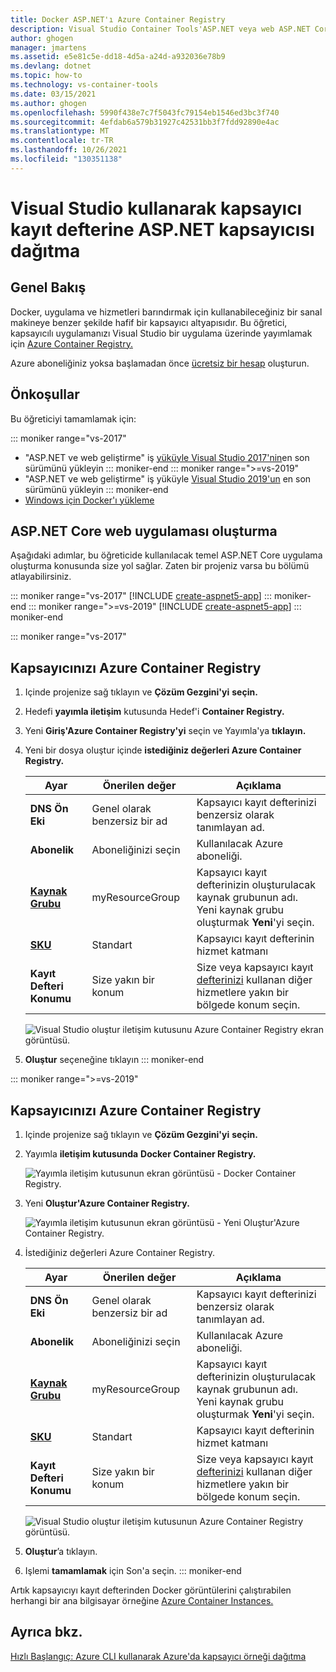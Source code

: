 ```yaml
---
title: Docker ASP.NET'ı Azure Container Registry
description: Visual Studio Container Tools'ASP.NET veya web ASP.NET Core kapsayıcı kayıt defterine dağıtmayı öğrenin
author: ghogen
manager: jmartens
ms.assetid: e5e81c5e-dd18-4d5a-a24d-a932036e78b9
ms.devlang: dotnet
ms.topic: how-to
ms.technology: vs-container-tools
ms.date: 03/15/2021
ms.author: ghogen
ms.openlocfilehash: 5990f438e7c7f5043fc79154eb1546ed3bc3f740
ms.sourcegitcommit: 4efdab6a579b31927c42531bb3f7fdd92890e4ac
ms.translationtype: MT
ms.contentlocale: tr-TR
ms.lasthandoff: 10/26/2021
ms.locfileid: "130351138"
---
```

# <a name="deploy-an-aspnet-container-to-a-container-registry-using-visual-studio"></a>Visual Studio kullanarak kapsayıcı kayıt defterine ASP.NET kapsayıcısı dağıtma

## <a name="overview"></a>Genel Bakış

Docker, uygulama ve hizmetleri barındırmak için kullanabileceğiniz bir sanal makineye benzer şekilde hafif bir kapsayıcı altyapısıdır.
Bu öğretici, kapsayıcılı uygulamanızı Visual Studio bir uygulama üzerinde yayımlamak için [Azure Container Registry.](https://azure.microsoft.com/services/container-registry)

Azure aboneliğiniz yoksa başlamadan önce [ücretsiz bir hesap](https://azure.microsoft.com/free/dotnet/?utm_source=acr-publish-doc&utm_medium=docs&utm_campaign=docs) oluşturun.

## <a name="prerequisites"></a>Önkoşullar

Bu öğreticiyi tamamlamak için:

::: moniker range="vs-2017"
* "ASP.NET ve web geliştirme" iş [yüküyle Visual Studio 2017'nin](https://visualstudio.microsoft.com/vs/older-downloads/?utm_medium=microsoft&utm_source=docs.microsoft.com&utm_campaign=vs+2017+download)en son sürümünü yükleyin
::: moniker-end
::: moniker range=">=vs-2019"
* "ASP.NET ve web geliştirme" iş yüküyle [Visual Studio 2019'un](https://visualstudio.microsoft.com/downloads) en son sürümünü yükleyin
::: moniker-end
* [Windows için Docker'ı yükleme](https://docs.docker.com/docker-for-windows/install/)

## <a name="create-an-aspnet-core-web-app"></a>ASP.NET Core web uygulaması oluşturma

Aşağıdaki adımlar, bu öğreticide kullanılacak temel ASP.NET Core uygulama oluşturma konusunda size yol sağlar. Zaten bir projeniz varsa bu bölümü atlayabilirsiniz.

::: moniker range="vs-2017"
[!INCLUDE [create-aspnet5-app](../azure/includes/create-aspnet5-app.md)]
::: moniker-end
::: moniker range=">=vs-2019"
[!INCLUDE [create-aspnet5-app](../azure/includes/vs-2019/create-aspnet5-app-2019.md)]
::: moniker-end

::: moniker range="vs-2017"

## <a name="publish-your-container-to-azure-container-registry"></a>Kapsayıcınızı Azure Container Registry

1. Içinde projenize sağ tıklayın ve **Çözüm Gezgini'yi** **seçin.**
2. Hedefi **yayımla iletişim** kutusunda Hedef'i **Container Registry.**
3. Yeni **Giriş'Azure Container Registry'yi** seçin ve Yayımla'ya **tıklayın.**
4. Yeni bir dosya oluştur içinde **istediğiniz değerleri Azure Container Registry.**

    | Ayar      | Önerilen değer  | Açıklama                                |
    | ------------ |  ------- | -------------------------------------------------- |
    | **DNS Ön Eki** | Genel olarak benzersiz bir ad | Kapsayıcı kayıt defterinizi benzersiz olarak tanımlayan ad. |
    | **Abonelik** | Aboneliğinizi seçin | Kullanılacak Azure aboneliği. |
    | **[Kaynak Grubu](/azure/azure-resource-manager/resource-group-overview)** | myResourceGroup |  Kapsayıcı kayıt defterinizin oluşturulacak kaynak grubunun adı. Yeni kaynak grubu oluşturmak **Yeni**'yi seçin.|
    | **[SKU](/azure/container-registry/container-registry-skus)** | Standart | Kapsayıcı kayıt defterinin hizmet katmanı  |
    | **Kayıt Defteri Konumu** | Size yakın bir konum | Size veya kapsayıcı kayıt [defterinizi](https://azure.microsoft.com/regions/) kullanan diğer hizmetlere yakın bir bölgede konum seçin. |

    ![Visual Studio oluştur iletişim kutusunu Azure Container Registry ekran görüntüsü.](media/hosting-web-apps-in-docker/vs-azure-container-registry-provisioning-dialog.png)

5. **Oluştur** seçeneğine tıklayın
::: moniker-end

::: moniker range=">=vs-2019"
## <a name="publish-your-container-to-azure-container-registry"></a>Kapsayıcınızı Azure Container Registry
1. Içinde projenize sağ tıklayın ve **Çözüm Gezgini'yi** **seçin.**
2. Yayımla **iletişim kutusunda** **Docker Container Registry.**

   ![Yayımla iletişim kutusunun ekran görüntüsü - Docker Container Registry.](media/container-tools/vs-2019/docker-container-registry.png)

3. Yeni **Oluştur'Azure Container Registry.**
 
   ![Yayımla iletişim kutusunun ekran görüntüsü - Yeni Oluştur'Azure Container Registry.](media/container-tools/vs-2019/select-existing-or-create-new-azure-container-registry.png)

4. İstediğiniz değerleri Azure Container Registry. 

    | Ayar      | Önerilen değer  | Açıklama                                |
    | ------------ |  ------- | -------------------------------------------------- |
    | **DNS Ön Eki** | Genel olarak benzersiz bir ad | Kapsayıcı kayıt defterinizi benzersiz olarak tanımlayan ad. |
    | **Abonelik** | Aboneliğinizi seçin | Kullanılacak Azure aboneliği. |
    | **[Kaynak Grubu](/azure/azure-resource-manager/resource-group-overview)** | myResourceGroup |  Kapsayıcı kayıt defterinizin oluşturulacak kaynak grubunun adı. Yeni kaynak grubu oluşturmak **Yeni**'yi seçin.|
    | **[SKU](/azure/container-registry/container-registry-skus)** | Standart | Kapsayıcı kayıt defterinin hizmet katmanı  |
    | **Kayıt Defteri Konumu** | Size yakın bir konum | Size veya kapsayıcı kayıt [defterinizi](https://azure.microsoft.com/regions/) kullanan diğer hizmetlere yakın bir bölgede konum seçin. |

    ![Visual Studio oluştur iletişim kutusunun Azure Container Registry görüntüsü.](media/hosting-web-apps-in-docker/vs-azure-container-registry-provisioning-dialog-2019.png)

5. **Oluştur**’a tıklayın.

6. Işlemi **tamamlamak** için Son'a seçin.
::: moniker-end

Artık kapsayıcıyı kayıt defterinden Docker görüntülerini çalıştırabilen herhangi bir ana bilgisayar örneğine [Azure Container Instances.](/azure/container-instances/container-instances-tutorial-deploy-app)

## <a name="see-also"></a>Ayrıca bkz.

[Hızlı Başlangıç: Azure CLI kullanarak Azure'da kapsayıcı örneği dağıtma](/azure/container-instances/container-instances-quickstart)
